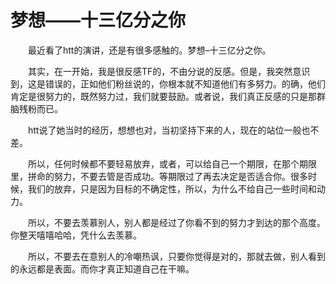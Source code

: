 # 梦想——十三亿分之你
　　最近看了htt的演讲，还是有很多感触的。梦想–十三亿分之你。

　　其实，在一开始，我是很反感TF的，不由分说的反感。但是，我突然意识到，这是错误的，正如他们粉丝说的，你根本就不知道他们有多努力。的确，他们肯定是很努力的，既然努力过，我们就要鼓励。或者说，我们真正反感的只是那群脑残粉而已。

　　htt说了她当时的经历，想想也对，当初坚持下来的人，现在的站位一般也不差。

　　所以，任何时候都不要轻易放弃，或者，可以给自己一个期限，在那个期限里，拼命的努力，不要去管是否成功。等期限过了再去决定是否适合你。很多时候，我们的放弃，只是因为目标的不确定性，所以，为什么不给自己一些时间和动力。

　　所以，不要去羡慕别人，别人都是经过了你看不到的努力才到达的那个高度。你整天嘻嘻哈哈，凭什么去羡慕。

　　所以，不要去在意别人的冷嘲热讽，只要你觉得是对的，那就去做，别人看到的永远都是表面。而你才真正知道自己在干嘛。



